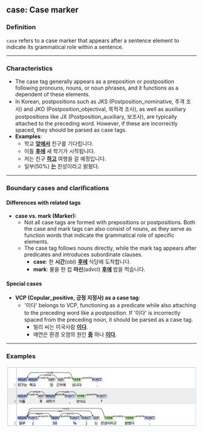 ## case: Case marker

### Definition
`case` refers to a case marker that appears after a sentence element to indicate its grammatical role within a sentence.

---

### Characteristics
- The case tag generally appears as a preposition or postposition following pronouns, nouns, or noun phrases, and it functions as a dependent of these elements.
- In Korean, postpositions such as JKS (Postposition_nominative, 주격 조사) and JKO (Postposition_objectival, 목적격 조사), as well as auxiliary postpositions like JX (Postposition_auxiliary, 보조사), are typically attached to the preceding word. However, if these are incorrectly spaced, they should be parsed as case tags.
- **Examples**:
    - 학교 <ins>**앞에서**</ins> 친구를 기다립니다.
    - 이틀 <ins>**후에**</ins> 새 학기가 시작됩니다.
    - 저는 친구 <ins>**하고**</ins> 여행을 갈 예정입니다.
    - 일부(50%) <ins>**는**</ins> 찬성이라고 밝혔다.

---

### Boundary cases and clarifications
#### Differences with related tags
- **case vs. mark (Marker):**  
  - Not all case tags are formed with prepositions or postpositions. Both the case and mark tags can also consist of nouns, as they serve as function words that indicate the grammatical role of specific elements.
  - The case tag follows nouns directly, while the mark tag appears after predicates and introduces subordinate clauses.
    - **case**: 한 **시간**(obl) <ins>**후에**</ins> 식당에 도착합니다.
    - **mark**: 물을 한 컵 **마신**(advcl) <ins>**후에**</ins> 밥을 먹습니다.
  

#### Special cases
- **VCP (Copular_positive, 긍정 지정사) as a case tag**:
    - '이다' belongs to VCP, functioning as a predicate while also attaching to the preceding word like a postposition. If '이다' is incorrectly spaced from the preceding noun, it should be parsed as a case tag.
        - 빌리 씨는 미국사람 <ins>**이다**</ins>.
        - 매연은 환경 오염의 원인 <ins>**중**</ins> 하나 <ins>**이다**</ins>.

---

### Examples
![case Example](case.png)